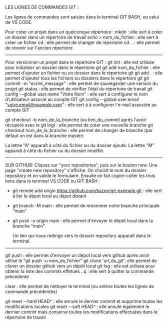 LES LIGNES DE COMMANDES GIT :

Les lignes de commandes sont saisies dans le terminal GIT BASH, ou celui de VS CODE.

Pour créer un projet dans un quelconque répertoire :
mkdir : elle sert à créer un dossier dans un répertoire de travail
echo > nom_du_fichier : elle sert à créer un fichier
cd : elle permet de changer de répertoire
cd .. : elle permet de revenir sur l'ancien répertoire

---

Pour versionner un projet dans le répertoire GIT :
git init : elle est utilisée pour initialiser un dossier dans le répertoire git
git add nom_du_fichier : elle permet d'ajouter un fichier ou un dossier dans le répertoire git
git add . : elle permet d'ajouter tous les fichiers ou dossiers dans le répertoire git
git commit -m "ecrire_message" : elle permet de sauvegarder une version du projet
git status : elle permet de vérifier l'état du répertoire de travail
git config --global user.name "Votre Nom" : elle sert à configurer le nom d'utilisateur associé au compte GIT
git config --global user.email "votre.email@example.com" : elle sert à à configurer l'e-mail associée au compte GIT

git checkout -b nom_de_la_branche (ou lien_du_commit après l'avoir récupéré avec le git log) : elle permet de créer une nouvelle branche
git checkout nom_de_la_branche : elle permet de changer de branche (par défaut on est dans la branche master)

La lettre "A" apparaît à côté du fichier ou du dossier ajouté.
La lettre "M" apparaît à côté du fichier ou du dossier modifié.

---

SUR GITHUB:
Cliquez sur "your repositories", puis sur le bouton new.
Une page "create new repository" s'affiche. On choisit le nom du dossier repository et on valide le formulaire.
Ensuite on fait copier-coller les trois liens dans le terminal VS CODE ou GIT BASH :

- git remote add origin https://github.com/bsznn/git-exemple.git : elle sert à lier le dépot local au dépot distant
- git branch -M main : elle permet de renommer notre branche principale "main"
- git push -u origin main : elle permet d'envoyer le dépôt local dans la branche "main"

  Un lien qui nous redirige vers le dossier repository apparaît dans le terminal.

---

git push : elle permet d'envoyer un dépot local vers github après avoir utilisé le "git push -u nom_du_fichier"
git clone 'url_du_git': elle permet de cloner un dossier github vers un dépôt local
git log : elle est utilisée pour obtenir la liste des commits effetués
..q : elle sert à quitter la commande précédente

clear : elle permet de nettoyer le terminal (ou enlève toutes les lignes de commande précédentes)

git reset --hard HEAD^ : elle annule le dernier commit et supprime toutes les modifications locales
git reset --soft HEAD^ : elle annule également le dernier commit mais conserve toutes les modifications effectuées dans le répertoire de travail
